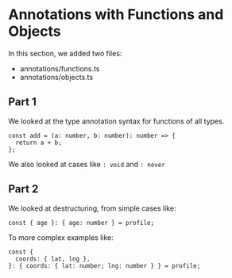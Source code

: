 # Annotations with Functions and Objects

In this section, we added two files:

- annotations/functions.ts
- annotations/objects.ts

## Part 1

We looked at the type annotation syntax for functions of all types.

```
const add = (a: number, b: number): number => {
  return a + b;
};
```

We also looked at cases like `: void` and `: never`

## Part 2

We looked at destructuring, from simple cases like:

```
const { age }: { age: number } = profile;
```

To more complex examples like:

```
const {
  coords: { lat, lng },
}: { coords: { lat: number; lng: number } } = profile;
```
